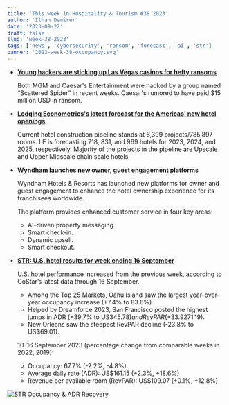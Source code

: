 ```yaml
---
title: 'This week in Hospitality & Tourism #38 2023'
author: 'Ilhan Demirer'
date: '2023-09-22'
draft: false
slug: 'week-38-2023'
tags: ['news', 'cybersecurity', 'ransom', 'forecast', 'ai', 'str']
banner: '2023-week-38-occupancy.svg'
---
```


- **[Young hackers are sticking up Las Vegas casinos for hefty ransoms](https://qz.com/young-hackers-are-sticking-up-las-vegas-casinos-for-hef-1850837238)**

  Both MGM and Caesar's Entertainment were hacked by a group named “Scattered Spider” in recent weeks. Caesar's rumored to have paid $15 million USD in ransom.

- **[Lodging Econometrics's latest forecast for the Americas' new hotel openings](https://hotelbusiness.com/forecast-for-new-hotel-openings-in-the-americas-through-2025/)**

  Current hotel construction pipeline stands at 6,399 projects/785,897 rooms. LE is forecasting 718, 831, and 969 hotels for 2023, 2024, and 2025, respectively. Majority of the projects in the pipeline are Upscale and Upper Midscale chain scale hotels.

- **[Wyndham launches new owner, guest engagement platforms](https://hotelbusiness.com/forecast-for-new-hotel-openings-in-the-americas-through-2025/)**

  Wyndham Hotels & Resorts has launched new platforms for owner and guest engagement to enhance the hotel ownership experience for its franchisees worldwide.

  The platform provides enhanced customer service in four key areas:

  - AI-driven property messaging.
  - Smart check-in.
  - Dynamic upsell.
  - Smart checkout.

- **[STR: U.S. hotel results for week ending 16 September](https://str.com/press-release/us-hotel-results-week-ending-16-september)**

  U.S. hotel performance increased from the previous week, according to CoStar’s latest data through 16 September.

  - Among the Top 25 Markets, Oahu Island saw the largest year-over-year occupancy increase (+7.4% to 83.6%).
  - Helped by Dreamforce 2023, San Francisco posted the highest jumps in ADR (+39.7% to US$345.78) and RevPAR (+33.9% to US$271.19).
  - New Orleans saw the steepest RevPAR decline (-23.8% to US$69.01).

  10-16 September 2023 (percentage change from comparable weeks in 2022, 2019):

  - Occupancy: 67.7% (-2.2%, -4.8%)
  - Average daily rate (ADR): US$161.15 (+2.3%, +18.6%)
  - Revenue per available room (RevPAR): US$109.07 (+0.1%, +12.8%)

![STR Occupancy & ADR Recovery](/images/blogimages/2023-week-38-occupancy.svg)
